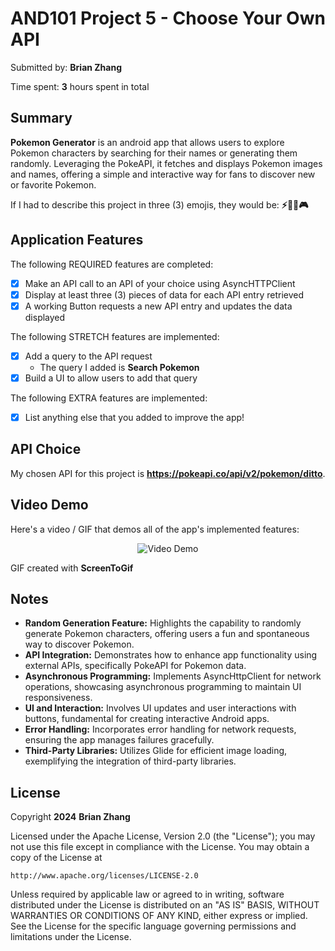 # AND101 Project 5 - Choose Your Own API

Submitted by: **Brian Zhang**

Time spent: **3** hours spent in total

## Summary

**Pokemon Generator** is an android app that allows users to explore Pokemon characters by searching for their names or generating them randomly. Leveraging the PokeAPI, it fetches and displays Pokemon images and names, offering a simple and interactive way for fans to discover new or favorite Pokemon.

If I had to describe this project in three (3) emojis, they would be: **⚡🕵🏻🎮**

## Application Features

The following REQUIRED features are completed:

- [X] Make an API call to an API of your choice using AsyncHTTPClient
- [X] Display at least three (3) pieces of data for each API entry retrieved
- [X] A working Button requests a new API entry and updates the data displayed

The following STRETCH features are implemented:

- [X] Add a query to the API request
  - The query I added is **Search Pokemon**
- [X] Build a UI to allow users to add that query

The following EXTRA features are implemented:

- [X] List anything else that you added to improve the app!

## API Choice

My chosen API for this project is **https://pokeapi.co/api/v2/pokemon/ditto**.

## Video Demo

Here's a video / GIF that demos all of the app's implemented features:

<p align="center">
  <img src='https://imgur.com/a/qjAbClg.gif' title='Video Demo' width='' alt='Video Demo' />
</p>

GIF created with **ScreenToGif**

<!-- Recommended tools:
- [Kap](https://getkap.co/) for macOS
- [ScreenToGif](https://www.screentogif.com/) for Windows
- [peek](https://github.com/phw/peek) for Linux. -->

## Notes

- **Random Generation Feature:** Highlights the capability to randomly generate Pokemon characters, offering users a fun and spontaneous way to discover Pokemon.
- **API Integration:** Demonstrates how to enhance app functionality using external APIs, specifically PokeAPI for Pokemon data.
- **Asynchronous Programming:** Implements AsyncHttpClient for network operations, showcasing asynchronous programming to maintain UI responsiveness.
- **UI and Interaction:** Involves UI updates and user interactions with buttons, fundamental for creating interactive Android apps.
- **Error Handling:** Incorporates error handling for network requests, ensuring the app manages failures gracefully.
- **Third-Party Libraries:** Utilizes Glide for efficient image loading, exemplifying the integration of third-party libraries.

## License

Copyright **2024** **Brian Zhang**

Licensed under the Apache License, Version 2.0 (the "License");
you may not use this file except in compliance with the License.
You may obtain a copy of the License at

    http://www.apache.org/licenses/LICENSE-2.0

Unless required by applicable law or agreed to in writing, software
distributed under the License is distributed on an "AS IS" BASIS,
WITHOUT WARRANTIES OR CONDITIONS OF ANY KIND, either express or implied.
See the License for the specific language governing permissions and
limitations under the License.
